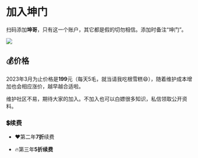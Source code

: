 # 加入坤门

扫码添加**坤哥**，只有这一个账户，其它都是假的切勿相信。添加时备注“坤门”。

![](F:\Temp\join\课件-16823227769321.png)

## 💰价格

2023年3月为止价格是**199**元（每天5毛，就当请我吃根雪糕😄），随着维护成本增加也会相应涨价，越早越合适啦。

维护社区不易，期待大家的加入。不加入也可以白嫖很多知识，私信领取公开资料。

### 💲续费

- ❤️第二年**7折**续费

- 🔥第三年**5折续费**